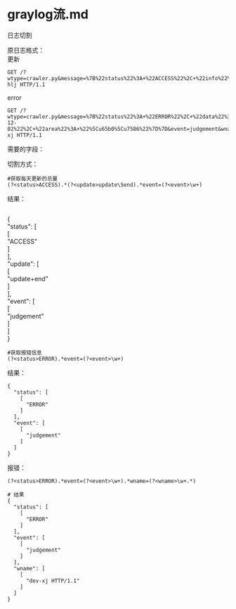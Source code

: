 # graylog流.md

日志切割

原日志格式：  
更新

```text
GET /?wtype=crawler.py&message=%7B%22status%22%3A+%22ACCESS%22%2C+%22info%22%3A+%22update+end%2C+update+num+%3A0%22%2C+%22area%22%3A+%22%5Cu9ed1%5Cu9f99%5Cu6c5f%22%7D&event=judgement&wname=dev-hlj HTTP/1.1
```

error

```text
GET /?wtype=crawler.py&message=%7B%22status%22%3A+%22ERROR%22%2C+%22data%22%3A+%7B%22url%22%3A+%222f51e06de72ed92a8410f570dd9aded6%22%2C+%22publish_date%22%3A+%222018-12-02%22%2C+%22area%22%3A+%22%5Cu65b0%5Cu7586%22%7D%7D&event=judgement&wname=dev-xj HTTP/1.1
```

需要的字段：

切割方式：

```text
#获取每天更新的总量
(?<status>ACCESS).*(?<update>update\Send).*event=(?<event>\w+)
```

结果：

```text

```

{  
"status": \[  
\[  
"ACCESS"  
\]  
\],  
"update": \[  
\[  
"update+end"  
\]  
\],  
"event": \[  
\[  
"judgement"  
\]  
\]  
}

```text
#获取报错信息
(?<status>ERROR).*event=(?<event>\w+)
```

结果：

```text
{
  "status": [
    [
      "ERROR"
    ]
  ],
  "event": [
    [
      "judgement"
    ]
  ]
}
```

报错：

```text
(?<status>ERROR).*event=(?<event>\w+).*wname=(?<wname>\w+.*)

# 结果
{
  "status": [
    [
      "ERROR"
    ]
  ],
  "event": [
    [
      "judgement"
    ]
  ],
  "wname": [
    [
      "dev-xj HTTP/1.1"
    ]
  ]
}
```

